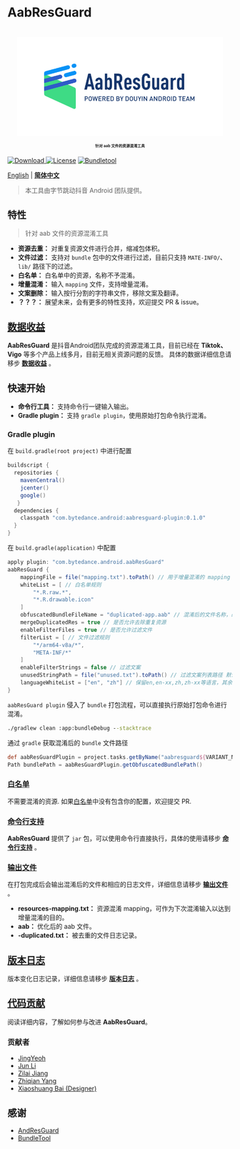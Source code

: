 # AabResGuard
<h1 align="center">
  <img src="../images/logo.png" height="220" width="460"/>
  <p align="center" style="font-size: 0.3em">针对 aab 文件的资源混淆工具</p>
</h1>

[ ![Download](https://api.bintray.com/packages/yeoh/maven/aabresguard-plugin/images/download.svg?version=0.1.4) ](https://bintray.com/yeoh/maven/aabresguard-plugin/0.1.4/link)
[![License](https://img.shields.io/badge/license-Apache2.0-brightgreen)](../../LICENSE)
[![Bundletool](https://img.shields.io/badge/Dependency-Bundletool/0.10.0-blue)](https://github.com/google/bundletool)

[English](../../README.md) | **[简体中文](README.md)**

> 本工具由字节跳动抖音 Android 团队提供。

## 特性
> 针对 aab 文件的资源混淆工具

- **资源去重：** 对重复资源文件进行合并，缩减包体积。
- **文件过滤：** 支持对 `bundle` 包中的文件进行过滤，目前只支持 `MATE-INFO/`、`lib/` 路径下的过滤。
- **白名单：** 白名单中的资源，名称不予混淆。
- **增量混淆：** 输入 `mapping` 文件，支持增量混淆。
- **文案删除：** 输入按行分割的字符串文件，移除文案及翻译。
- **？？？：** 展望未来，会有更多的特性支持，欢迎提交 PR & issue。

## [数据收益](DATA.md)
**AabResGuard** 是抖音Android团队完成的资源混淆工具，目前已经在 **Tiktok、Vigo** 等多个产品上线多月，目前无相关资源问题的反馈。
具体的数据详细信息请移步 **[数据收益](DATA.md)** 。

## 快速开始
- **命令行工具：** 支持命令行一键输入输出。
- **Gradle plugin：** 支持 `gradle plugin`，使用原始打包命令执行混淆。

### Gradle plugin
在 `build.gradle(root project)` 中进行配置
```gradle
buildscript {
  repositories {
    mavenCentral()
    jcenter()
    google()
   }
  dependencies {
    classpath "com.bytedance.android:aabresguard-plugin:0.1.0"
  }
}
```

在 `build.gradle(application)` 中配置
```gradle
apply plugin: "com.bytedance.android.aabResGuard"
aabResGuard {
    mappingFile = file("mapping.txt").toPath() // 用于增量混淆的 mapping 文件
    whiteList = [ // 白名单规则
        "*.R.raw.*",
        "*.R.drawable.icon"
    ]
    obfuscatedBundleFileName = "duplicated-app.aab" // 混淆后的文件名称，必须以 `.aab` 结尾
    mergeDuplicatedRes = true // 是否允许去除重复资源
    enableFilterFiles = true // 是否允许过滤文件
    filterList = [ // 文件过滤规则
        "*/arm64-v8a/*",
        "META-INF/*"
    ]
    enableFilterStrings = false // 过滤文案
    unusedStringPath = file("unused.txt").toPath() // 过滤文案列表路径 默认在mapping同目录查找
    languageWhiteList = ["en", "zh"] // 保留en,en-xx,zh,zh-xx等语言，其余均删除
}
```

`aabResGuard plugin` 侵入了 `bundle` 打包流程，可以直接执行原始打包命令进行混淆。
```cmd
./gradlew clean :app:bundleDebug --stacktrace
```

通过 `gradle` 获取混淆后的 `bundle` 文件路径
```groovy
def aabResGuardPlugin = project.tasks.getByName("aabresguard${VARIANT_NAME}")
Path bundlePath = aabResGuardPlugin.getObfuscatedBundlePath()
```

### [白名单](../en/WHITELIST.md)
不需要混淆的资源. 如果[白名单](../en/WHITELIST.md)中没有包含你的配置，欢迎提交 PR.

### [命令行支持](COMMAND.md)
**AabResGuard** 提供了 `jar` 包，可以使用命令行直接执行，具体的使用请移步 **[命令行支持](COMMAND.md)** 。

### [输出文件](OUTPUT.md)
在打包完成后会输出混淆后的文件和相应的日志文件，详细信息请移步 **[输出文件](OUTPUT.md)** 。
- **resources-mapping.txt：** 资源混淆 mapping，可作为下次混淆输入以达到增量混淆的目的。
- **aab：** 优化后的 aab 文件。
- **-duplicated.txt：** 被去重的文件日志记录。

## [版本日志](CHANGELOG.md)
版本变化日志记录，详细信息请移步 **[版本日志](CHANGELOG.md)** 。

## [代码贡献](CONTRIBUTOR.md)
阅读详细内容，了解如何参与改进 **AabResGuard**。

### 贡献者
* [JingYeoh](https://github.com/JingYeoh)
* [Jun Li]()
* [Zilai Jiang](https://github.com/Zzzia)
* [Zhiqian Yang](https://github.com/yangzhiqian)
* [Xiaoshuang Bai (Designer)](https://www.behance.net/shawnpai)

## 感谢
* [AndResGuard](https://github.com/shwenzhang/AndResGuard/)
* [BundleTool](https://github.com/google/bundletool)
